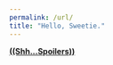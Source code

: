 ```yaml
---
permalink: /url/
title: "Hello, Sweetie."
---
```


**<a href="https://loutay.xyz">((Shh...Spoilers))</a>**
